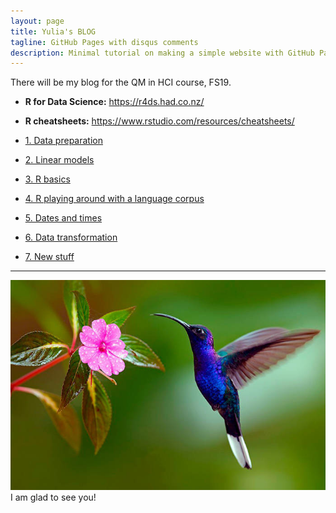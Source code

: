 ```yaml
---
layout: page
title: Yulia's BLOG
tagline: GitHub Pages with disqus comments
description: Minimal tutorial on making a simple website with GitHub Pages
---
```


There will be my blog for the QM in HCI course, FS19.
- **R for Data Science:** <https://r4ds.had.co.nz/>
- **R cheatsheets:** <https://www.rstudio.com/resources/cheatsheets/>

- [1. Data preparation](pages/1blog.html)
- [2. Linear models](pages/2blog.html)
- [3. R basics](pages/3blog.html)
- [4. R playing around with a language corpus](pages/4blog.html)
- [5. Dates and times](pages/5blog.html)
- [6. Data transformation](pages/6blog.html)
- [7. New stuff](pages/7blog.html)

---
![Picture](images/bird.jpg)
I am glad to see you!
